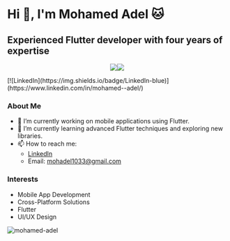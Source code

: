 
# Hi 👋, I'm Mohamed Adel 🐱
 
## Experienced Flutter developer with four years of expertise

<p align="center">
 <img src="https://readme-typing-svg.herokuapp.com?font=Cooper+Black&size=27&center=true&vCenter=true&multiline=true&width=600&height=120&lines=Mobile+Application+Developer;using+Flutter"><img src="https://user-images.githubusercontent.com/73097560/115834477-dbab4500-a447-11eb-908a-139a6edaec5c.gif"></a>
</p>
[![LinkedIn](https://img.shields.io/badge/LinkedIn-blue)](https://www.linkedin.com/in/mohamed--adel/)

### About Me
- 🔭 I’m currently working on mobile applications using Flutter.
- 🌱 I’m currently learning advanced Flutter techniques and exploring new libraries.
- 📫 How to reach me:
  - [LinkedIn](https://www.linkedin.com/in/mohamed--adel/)
  - Email: [mohadel1033@gmail.com](mailto:mohadel1033@gmail.com)

### Interests
- Mobile App Development
- Cross-Platform Solutions
- Flutter
- UI/UX Design

<p align="left"> <img src="https://komarev.com/ghpvc/?username=mohamed-adel&label=Profile%20views&color=0e75b6&style=flat" alt="mohamed-adel" /> </p>

 
